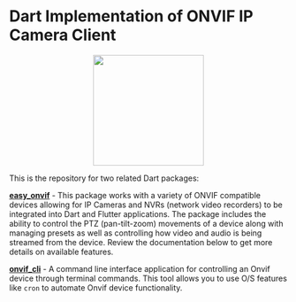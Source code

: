 # Dart Implementation of ONVIF IP Camera Client

<p align="center" width="100%">
<img src="https://github.com/faithoflifedev/easy_onvif_workspace/blob/main/logo/easy_onvif_logo_640.png?raw=true" width="200" />
</p>

This is the repository for two related Dart packages:

**[easy_onvif](pacakges/easy_onvif)** - This package works with a variety of ONVIF compatible devices allowing for IP Cameras and NVRs (network video recorders) to be integrated into Dart and Flutter applications.  The package includes the ability to control the PTZ (pan-tilt-zoom) movements of a device along with managing presets as well as controlling how video and audio is being streamed from the device.  Review the documentation below to get more details on available features.

**[onvif_cli](packages/onvif_cli)** - A command line interface application for controlling an Onvif device through terminal commands.  This tool allows you to use O/S features like `cron` to automate Onvif device functionality.